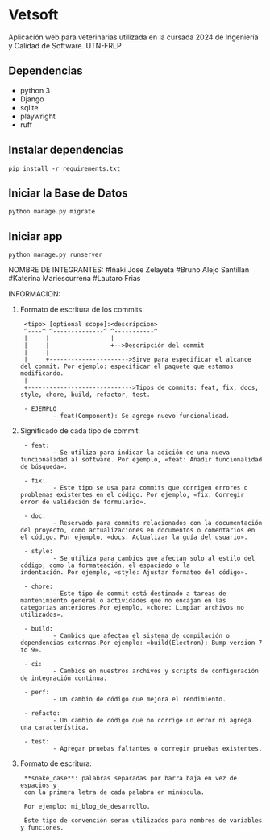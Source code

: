 # Vetsoft

Aplicación web para veterinarias utilizada en la cursada 2024 de Ingeniería y Calidad de Software. UTN-FRLP

## Dependencias

- python 3
- Django
- sqlite
- playwright
- ruff

## Instalar dependencias

`pip install -r requirements.txt`

## Iniciar la Base de Datos

`python manage.py migrate`

## Iniciar app

`python manage.py runserver`

NOMBRE DE INTEGRANTES:
        #Iñaki Jose Zelayeta
        #Bruno Alejo Santillan
        #Katerina Mariescurrena 
        #Lautaro Frias


INFORMACION:

1. Formato de escritura de los commits:

        <tipo> [optional scope]:<descripcion>
        ^----^ ^--------------^ ^-----------^   
        |     |                 |
        |     |                 +-->Descripción del commit
        |     |    
        |     +---------------------->Sirve para especificar el alcance del commit. Por ejemplo: especificar el paquete que estamos modificando.
        |
        +----------------------------->Tipos de commits: feat, fix, docs, style, chore, build, refactor, test.

        - EJEMPLO
                - feat(Component): Se agrego nuevo funcionalidad.

2. Significado de cada tipo de commit:

        - feat: 
                - Se utiliza para indicar la adición de una nueva funcionalidad al software. Por ejemplo, «feat: Añadir funcionalidad de búsqueda».

        - fix: 
                - Este tipo se usa para commits que corrigen errores o problemas existentes en el código. Por ejemplo, «fix: Corregir error de validación de formulario».

        - doc: 
                - Reservado para commits relacionados con la documentación del proyecto, como actualizaciones en documentos o comentarios en el código. Por ejemplo, «docs: Actualizar la guía del usuario».

        - style: 
                - Se utiliza para cambios que afectan solo al estilo del código, como la formateación, el espaciado o la                       indentación. Por ejemplo, «style: Ajustar formateo del código».

        - chore: 
                - Este tipo de commit está destinado a tareas de mantenimiento general o actividades que no encajan en las categorías anteriores.Por ejemplo, «chore: Limpiar archivos no utilizados».

        - build: 
                - Cambios que afectan el sistema de compilación o dependencias externas.Por ejemplo: «build(Electron): Bump version 7 to 9».

        - ci: 
                - Cambios en nuestros archivos y scripts de configuración de integración continua.

        - perf: 
                - Un cambio de código que mejora el rendimiento.

        - refacto: 
                - Un cambio de código que no corrige un error ni agrega una característica.

        - test: 
                - Agregar pruebas faltantes o corregir pruebas existentes.


3. Formato de escritura: 

        **snake_case**: palabras separadas por barra baja en vez de espacios y 
        con la primera letra de cada palabra en minúscula. 

        Por ejemplo: mi_blog_de_desarrollo.

        Este tipo de convención seran utilizados para nombres de variables y funciones.
